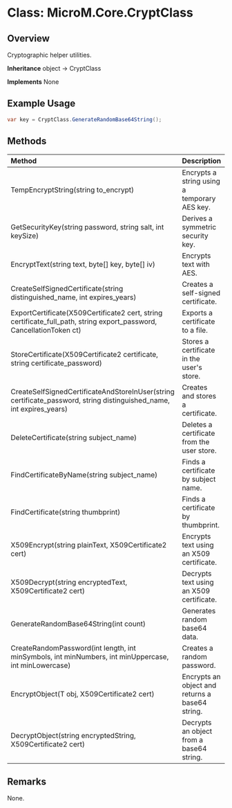 # Class: MicroM.Core.CryptClass
## Overview
Cryptographic helper utilities.

**Inheritance**
object -> CryptClass

**Implements**
None

## Example Usage
```csharp
var key = CryptClass.GenerateRandomBase64String();
```
## Methods
| Method | Description |
|:------------|:-------------|
| TempEncryptString(string to_encrypt) | Encrypts a string using a temporary AES key. |
| GetSecurityKey(string password, string salt, int keySize) | Derives a symmetric security key. |
| EncryptText(string text, byte[] key, byte[] iv) | Encrypts text with AES. |
| CreateSelfSignedCertificate(string distinguished_name, int expires_years) | Creates a self-signed certificate. |
| ExportCertificate(X509Certificate2 cert, string certificate_full_path, string export_password, CancellationToken ct) | Exports a certificate to a file. |
| StoreCertificate(X509Certificate2 certificate, string certificate_password) | Stores a certificate in the user's store. |
| CreateSelfSignedCertificateAndStoreInUser(string certificate_password, string distinguished_name, int expires_years) | Creates and stores a certificate. |
| DeleteCertificate(string subject_name) | Deletes a certificate from the user store. |
| FindCertificateByName(string subject_name) | Finds a certificate by subject name. |
| FindCertificate(string thumbprint) | Finds a certificate by thumbprint. |
| X509Encrypt(string plainText, X509Certificate2 cert) | Encrypts text using an X509 certificate. |
| X509Decrypt(string encryptedText, X509Certificate2 cert) | Decrypts text using an X509 certificate. |
| GenerateRandomBase64String(int count) | Generates random base64 data. |
| CreateRandomPassword(int length, int minSymbols, int minNumbers, int minUppercase, int minLowercase) | Creates a random password. |
| EncryptObject<T>(T obj, X509Certificate2 cert) | Encrypts an object and returns a base64 string. |
| DecryptObject<T>(string encryptedString, X509Certificate2 cert) | Decrypts an object from a base64 string. |

## Remarks
None.


